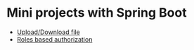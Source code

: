 # Mini projects with Spring Boot

* [Upload/Download file](https://github.com/randrin/mini-projects-spring-boot/tree/master/upload-download-file)
* [Roles based authorization](https://github.com/randrin/mini-projects-spring-boot/tree/master/roles-based-authorization)


